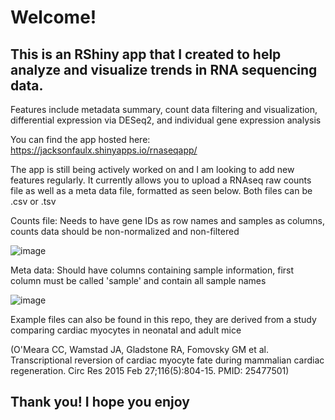 # Welcome! 
## This is an RShiny app that I created to help analyze and visualize trends in RNA sequencing data.

Features include metadata summary, count data filtering and visualization, differential expression via DESeq2, and individual gene expression analysis
 
You can find the app hosted here: https://jacksonfaulx.shinyapps.io/rnaseqapp/ 

The app is still being actively worked on and I am looking to add new features regularly. It currently allows you to upload a RNAseq raw counts file as well as a meta data file, formatted as seen below. Both files can be .csv or .tsv


Counts file: Needs to have gene IDs as row names and samples as columns, counts data should be non-normalized and non-filtered

![image](https://github.com/jfaulx/RNAseq_Analysis/assets/143756015/01ffb169-b3eb-43b3-93fa-6e0eb6043864)


Meta data: Should have columns containing sample information, first column must be called 'sample' and contain all sample names

![image](https://github.com/jfaulx/RNAseq_Analysis/assets/143756015/736e8579-8148-4e07-a691-6aa108e5b155)

Example files can also be found in this repo, they are derived from a study comparing cardiac myocytes in neonatal and adult mice

(O'Meara CC, Wamstad JA, Gladstone RA, Fomovsky GM et al. Transcriptional reversion of cardiac myocyte fate during mammalian cardiac regeneration. Circ Res 2015 Feb 27;116(5):804-15. PMID: 25477501)

## Thank you! I hope you enjoy
